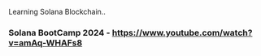 Learning Solana Blockchain..

### Solana BootCamp 2024 - https://www.youtube.com/watch?v=amAq-WHAFs8
